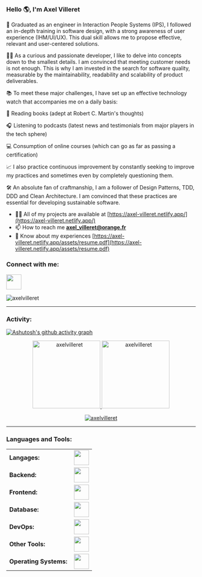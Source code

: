 <link rel="stylesheet" type='text/css' href="https://cdn.jsdelivr.net/gh/devicons/devicon@latest/devicon.min.css" />

### Hello 🌎, I'm Axel Villeret

🚀 Graduated as an engineer in Interaction People Systems (IPS), I followed an in-depth training in software design, with a strong awareness of user experience (IHM/UI/UX). This dual skill allows me to propose effective, relevant and user-centered solutions.

👨‍💻 As a curious and passionate developer, I like to delve into concepts down to the smallest details. I am convinced that meeting customer needs is not enough. This is why I am invested in the search for software quality, measurable by the maintainability, readability and scalability of product deliverables.

📚 To meet these major challenges, I have set up an effective technology watch that accompanies me on a daily basis:

📖 Reading books (adept at Robert C. Martin's thoughts)

🎧 Listening to podcasts (latest news and testimonials from major players in the tech sphere)

💻 Consumption of online courses (which can go as far as passing a certification)

📈 I also practice continuous improvement by constantly seeking to improve my practices and sometimes even by completely questioning them.

🛠️ An absolute fan of craftmanship, I am a follower of Design Patterns, TDD, DDD and Clean Architecture. I am convinced that these practices are essential for developing sustainable software.

- 👨‍💻 All of my projects are available at [https://axel-villeret.netlify.app/](https://axel-villeret.netlify.app/)
- 📫 How to reach me **axel_villeret@orange.fr**
- 📄 Know about my experiences [https://axel-villeret.netlify.app/assets/resume.pdf](https://axel-villeret.netlify.app/assets/resume.pdf)

<h3 align="left">Connect with me:</h3>
<p align="left">
<a href="https://linkedin.com/in/axel-villeret" target="blank"><img height="40" src="https://skillicons.dev/icons?i=linkedin"/></a>
</p>

<p align="left"> <img src="https://komarev.com/ghpvc/?username=axelvilleret&label=Profile%20views&color=0e75b6&style=flat" alt="axelvilleret" /> </p>


------
<h3 align="left">Activity:</h3>

[![Ashutosh's github activity graph](https://github-readme-activity-graph.vercel.app/graph?username=axelvilleret&bg_color=100f0f&color=4c5e9e&line=4c569e&point=403e41&area=true&hide_border=true)](https://github.com/ashutosh00710/github-readme-activity-graph)

<div align="center">
  <a href="https://github.com/axelvilleret">
    <img height="180em" src="https://github-readme-stats.vercel.app/api/top-langs?username=axelvilleret&show_icons=true&locale=en&layout=compact&theme=tokyonight" alt="axelvilleret"/>
    <img height="180em" src="https://github-readme-stats.vercel.app/api?username=axelvilleret&show_icons=true&locale=en&layout=compact&theme=tokyonight" alt="axelvilleret"/>
  </a>
</div>
<p align="center">
  <a href="https://github.com/axelvilleret">
    <img src="https://github-readme-streak-stats.herokuapp.com/?user=axelvilleret&&theme=tokyonight" alt="axelvilleret" />
  </a>
</p>

------
<h3 align="left">Languages and Tools:</h3>
<table>
  <tr>
        <td style="font-weight: bold; padding-right: 10px; vertical-align: center; border: none;">Langages:</td>
        <td><img height="40" src="https://skillicons.dev/icons?i=python,c,cpp,java,js,php,kotlin"/></td>
    </tr>
    <tr>
        <td style="font-weight: bold; padding-right: 10px; vertical-align: center; border: none;">Backend:</td>
        <td><img height="40" src="https://skillicons.dev/icons?i=spring,symfony,django,nodejs"/></td>
    </tr>
    <tr>
        <td style="font-weight: bold; padding-right: 10px; vertical-align: center;">Frontend:</td>
        <td><img height="40" src="https://skillicons.dev/icons?i=angular,react,vue,tailwind"/></td>
    </tr>
    <tr>
        <td style="font-weight: bold; padding-right: 10px; vertical-align: center; border: none;">Database:</td>
        <td><img height="40" src="https://skillicons.dev/icons?i=mysql,postgresql,mongodb,firebase"/></td>
    </tr>
    <tr>
        <td style="font-weight: bold; padding-right: 10px; vertical-align: center; border: none;">DevOps:</td>
        <td><img height="40" src="https://skillicons.dev/icons?i=git,github,docker,jenkins"/></td>
    </tr>
    <tr>
        <td style="font-weight: bold; padding-right: 10px; vertical-align: center; border: none;">Other Tools:</td>
        <td><img height="40" src="https://skillicons.dev/icons?i=figma,postman,wordpress"/></td>
    </tr>
    <tr>
        <td style="font-weight: bold; padding-right: 10px; vertical-align: center; border: none;">Operating Systems:</td>
        <td><img height="40" src="https://skillicons.dev/icons?i=windows,ubuntu"/></td>
    </tr>
</table>
